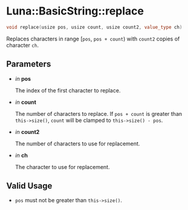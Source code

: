 # Luna::BasicString::replace

```c++
void replace(usize pos, usize count, usize count2, value_type ch)
```

Replaces characters in range [`pos`, `pos + count`) with `count2` copies of character `ch`. 



## Parameters
* *in* **pos**

    The index of the first character to replace. 

* *in* **count**

    The number of characters to replace. If `pos + count` is greater than `this->size()`, `count` will be clamped to `this->size() - pos`. 

* *in* **count2**

    The number of characters to use for replacement. 

* *in* **ch**

    The character to use for replacement. 

## Valid Usage
* `pos` must not be greater than `this->size()`. 

